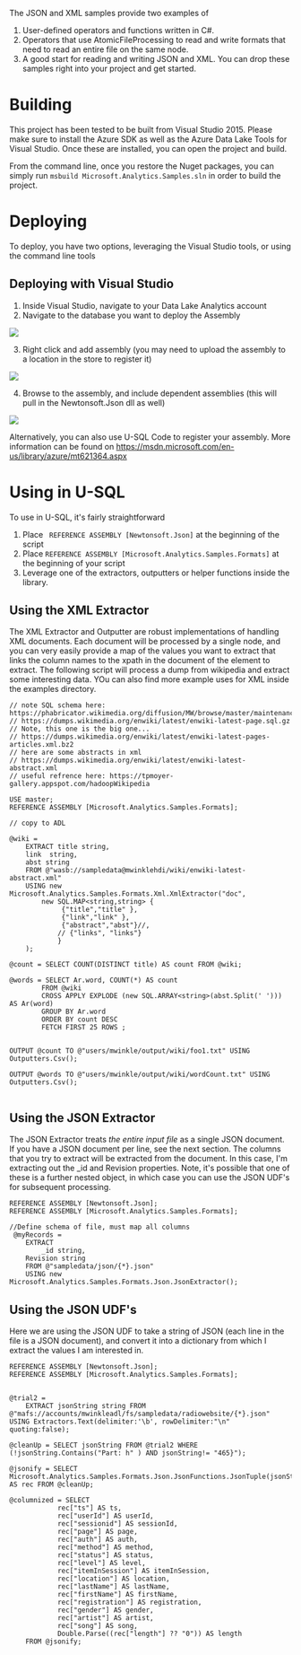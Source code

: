 The JSON and XML samples provide two examples of

1. User-defined operators and functions written in C#.
2. Operators that use AtomicFileProcessing to read and write formats that need to read an entire file on the same node.
3. A good start for reading and writing JSON and XML. You can drop these samples right into your project and get started.
 
# Building

This project has been tested to be built from Visual Studio 2015.  Please make sure to install the Azure SDK as well as the Azure Data Lake Tools for Visual Studio.  Once these are installed, you can open the project and build. 

From the command line, once you restore the Nuget packages, you can simply run `msbuild Microsoft.Analytics.Samples.sln` in order to build the project. 

# Deploying

To deploy, you have two options, leveraging the Visual Studio tools, or using the command line tools 

## Deploying with Visual Studio

1. Inside Visual Studio, navigate to your Data Lake Analytics account 
2. Navigate to the database you want to deploy the Assembly

![](md_media/navigate_to_database.png)

3. Right click and add assembly (you may need to upload the assembly to a location in the store to register it) 

![](md_media/register_assembly.png)

4. Browse to the assembly, and include dependent assemblies (this will pull in the Newtonsoft.Json dll as well) 

![](md_media/save_assembly.png) 

Alternatively, you can also use U-SQL Code to register your assembly. More information can be found on https://msdn.microsoft.com/en-us/library/azure/mt621364.aspx

# Using in U-SQL
To use in U-SQL, it's fairly straightforward

1. Place ` REFERENCE ASSEMBLY [Newtonsoft.Json]` at the beginning of the script
2. Place `REFERENCE ASSEMBLY [Microsoft.Analytics.Samples.Formats]` at the beginning of your script
3. Leverage one of the extractors, outputters or helper functions inside the library.  

## Using the XML Extractor

The XML Extractor and Outputter are robust implementations of handling XML documents.  Each document will be processed by a single node, and you can very easily provide a map of the values you want to extract that links the column names to the xpath in the document of the element to extract.  The following script will process a dump from wikipedia and extract some interesting data.  YOu can also find more example uses for XML inside the examples directory.


````
// note SQL schema here: https://phabricator.wikimedia.org/diffusion/MW/browse/master/maintenance/tables.SQL
// https://dumps.wikimedia.org/enwiki/latest/enwiki-latest-page.sql.gz
// Note, this one is the big one...
// https://dumps.wikimedia.org/enwiki/latest/enwiki-latest-pages-articles.xml.bz2 
// here are some abstracts in xml
// https://dumps.wikimedia.org/enwiki/latest/enwiki-latest-abstract.xml
// useful refrence here: https://tpmoyer-gallery.appspot.com/hadoopWikipedia 

USE master; 
REFERENCE ASSEMBLY [Microsoft.Analytics.Samples.Formats];

// copy to ADL 

@wiki = 
	EXTRACT title string, 
	link  string,
	abst string
	FROM @"wasb://sampledata@mwinklehdi/wiki/enwiki-latest-abstract.xml" 
	USING new Microsoft.Analytics.Samples.Formats.Xml.XmlExtractor("doc",
		new SQL.MAP<string,string> { 
			 {"title","title" },
			 {"link","link" },
			 {"abstract","abst"}//,
			// {"links", "links"}
			}
	);

@count = SELECT COUNT(DISTINCT title) AS count FROM @wiki; 

@words = SELECT Ar.word, COUNT(*) AS count 
		FROM @wiki
		CROSS APPLY EXPLODE (new SQL.ARRAY<string>(abst.Split(' '))) AS Ar(word)
		GROUP BY Ar.word
		ORDER BY count DESC 
		FETCH FIRST 25 ROWS ; 
		

OUTPUT @count TO @"users/mwinkle/output/wiki/foo1.txt" USING Outputters.Csv();

OUTPUT @words TO @"users/mwinkle/output/wiki/wordCount.txt" USING Outputters.Csv(); 
	

````


## Using the JSON Extractor

The JSON Extractor treats _the entire input file_ as a single JSON document.  If you have a JSON document per line, see the next section. The columns that you try to extract will be extracted from the document.  In this case, I'm extracting out the _id and Revision properties.  Note, it's possible that one of these is a further nested object, in which case you can use the JSON UDF's for subsequent processing. 



````
REFERENCE ASSEMBLY [Newtonsoft.Json];
REFERENCE ASSEMBLY [Microsoft.Analytics.Samples.Formats]; 

//Define schema of file, must map all columns
 @myRecords =
    EXTRACT
        _id string,
	Revision string 	
    FROM @"sampledata/json/{*}.json"
    USING new Microsoft.Analytics.Samples.Formats.Json.JsonExtractor();

````



## Using the JSON UDF's

Here we are using the JSON UDF to take a string of JSON (each line in the file is a JSON document), and convert it into a dictionary from which I extract the values I am interested in.

````
REFERENCE ASSEMBLY [Newtonsoft.Json];
REFERENCE ASSEMBLY [Microsoft.Analytics.Samples.Formats]; 
   

@trial2 = 
	EXTRACT jsonString string FROM @"mafs://accounts/mwinkleadl/fs/sampledata/radiowebsite/{*}.json" USING Extractors.Text(delimiter:'\b', rowDelimiter:"\n" quoting:false);
	
@cleanUp = SELECT jsonString FROM @trial2 WHERE (!jsonString.Contains("Part: h" ) AND jsonString!= "465}");

@jsonify = SELECT Microsoft.Analytics.Samples.Formats.Json.JsonFunctions.JsonTuple(jsonString) AS rec FROM @cleanUp;

@columnized = SELECT 
			rec["ts"] AS ts,
			rec["userId"] AS userId,
			rec["sessionid"] AS sessionId,
			rec["page"] AS page,
			rec["auth"] AS auth,
			rec["method"] AS method, 
			rec["status"] AS status, 
			rec["level"] AS level,
			rec["itemInSession"] AS itemInSession,
			rec["location"] AS location,
			rec["lastName"] AS lastName,
			rec["firstName"] AS firstName,
			rec["registration"] AS registration,
			rec["gender"] AS gender,
			rec["artist"] AS artist,
			rec["song"] AS song, 
			Double.Parse((rec["length"] ?? "0")) AS length 
	FROM @jsonify; 

````
